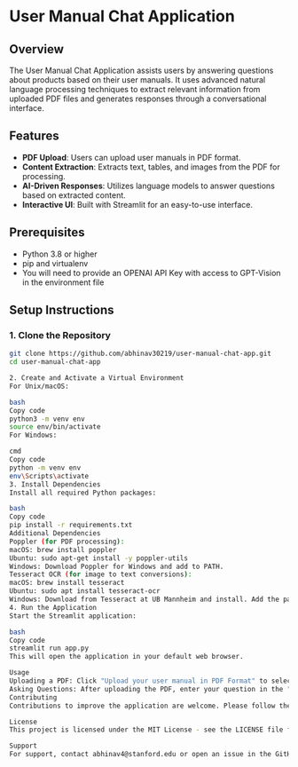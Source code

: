 # User Manual Chat Application

## Overview

The User Manual Chat Application assists users by answering questions about products based on their user manuals. It uses advanced natural language processing techniques to extract relevant information from uploaded PDF files and generates responses through a conversational interface.

## Features

- **PDF Upload**: Users can upload user manuals in PDF format.
- **Content Extraction**: Extracts text, tables, and images from the PDF for processing.
- **AI-Driven Responses**: Utilizes language models to answer questions based on extracted content.
- **Interactive UI**: Built with Streamlit for an easy-to-use interface.

## Prerequisites

- Python 3.8 or higher
- pip and virtualenv
- You will need to provide an OPENAI API Key with access to GPT-Vision in the environment file

## Setup Instructions

### 1. Clone the Repository

```bash
git clone https://github.com/abhinav30219/user-manual-chat-app.git
cd user-manual-chat-app

2. Create and Activate a Virtual Environment
For Unix/macOS:

bash
Copy code
python3 -m venv env
source env/bin/activate
For Windows:

cmd
Copy code
python -m venv env
env\Scripts\activate
3. Install Dependencies
Install all required Python packages:

bash
Copy code
pip install -r requirements.txt
Additional Dependencies
Poppler (for PDF processing):
macOS: brew install poppler
Ubuntu: sudo apt-get install -y poppler-utils
Windows: Download Poppler for Windows and add to PATH.
Tesseract OCR (for image to text conversions):
macOS: brew install tesseract
Ubuntu: sudo apt install tesseract-ocr
Windows: Download from Tesseract at UB Mannheim and install. Add the path to the Tesseract executable to your PATH.
4. Run the Application
Start the Streamlit application:

bash
Copy code
streamlit run app.py
This will open the application in your default web browser.

Usage
Uploading a PDF: Click "Upload your user manual in PDF Format" to select and upload a file.
Asking Questions: After uploading the PDF, enter your question in the "Ask questions about your User Manual:" input box and press Enter or the submit button.
Contributing
Contributions to improve the application are welcome. Please follow the guidelines for contributions such as opening issues for discussion before submitting pull requests.

License
This project is licensed under the MIT License - see the LICENSE file for details.

Support
For support, contact abhinav4@stanford.edu or open an issue in the GitHub repository.
